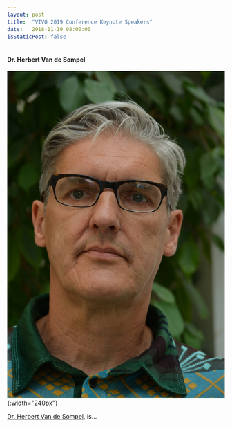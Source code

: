 ```yaml
---
layout: post
title:  "VIVO 2019 Conference Keynote Speakers"
date:   2018-11-19 08:00:00
isStaticPost: false
---
```


#### Dr. Herbert Van de Sompel

![Dr. Herbert Van de Sompel](/img/people/hvds.jpg){:width="240px"}

[Dr. Herbert Van de Sompel](https://connects.catalyst.harvard.edu/profiles/display/person/32213), is...
